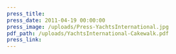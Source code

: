 ```yaml
---
press_title:
press_date: 2011-04-19 00:00:00
press_image: /uploads/Press-YachtsInternational.jpg
pdf_path: /uploads/YachtsInternational-Cakewalk.pdf
press_link:
---
```

